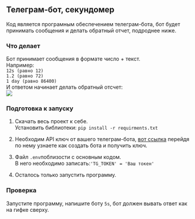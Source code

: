 ## Телеграм-бот, секундомер
Код является програмным
обеспечением телеграм-бота, бот будет принимать сообщения и делать обратный отчет, подроднее ниже.
### Что делает
Бот принимает сообщения в формате число + текст.\
Например:\
```12s (равно 12)```\
```1.2 (равно 72)``` \
```1 day (равно 86400)```\
И ответом начинает делать обратный отсчет:\
![](5_s.gif)
### Подготовка к запуску
1. Скачать весь проект к себе.  
Установить библиотеки:
```pip install -r requirments.txt```
  

3. Необходим API ключ от вашего телеграм-бота, [вот ссылка](https://way23.ru/%D1%80%D0%B5%D0%B3%D0%B8%D1%81%D1%82%D1%80%D0%B0%D1%86%D0%B8%D1%8F-%D0%B1%D0%BE%D1%82%D0%B0-%D0%B2-telegram.html)
перейдя по нему узнаете как создать бота и получить ключ. 


4. Файл ```.env```поблизости с основным кодом. \
В него необходимо записать:```'TG_TOKEN' = 'Ваш токен'```


5. Осталось только запустить программу.
### Проверка
Запустите программу, напишите боту ```5s```, бот должен вывать ответ как на гифке сверху.